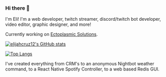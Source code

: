 
### Hi there 👋

I'm Eli! I'm a web developer, twitch streamer, discord/twitch bot developer, video editor, graphic designer, and more!

Currently working on [Ectoplasmic Solutions](https://ectoplasmic-solutions.com).

[![elijahcruz12's GitHub stats](https://github-readme-stats.vercel.app/api?username=elijahcruz12&theme=dark&count_private=true&show_icons=true)](https://github.com/anuraghazra/github-readme-stats)

[![Top Langs](https://github-readme-stats.vercel.app/api/top-langs/?username=elijahcruz12&theme=dark&layout=compact)](https://github.com/anuraghazra/github-readme-stats)

I've created everything from CRM's to an anonymous Nightbot weather command, to a React Native Spotify Controller, to a web based Redis GUI.

<!--
**elijahcruz12/elijahcruz12** is a ✨ _special_ ✨ repository because its `README.md` (this file) appears on your GitHub profile.

Here are some ideas to get you started:

- 🔭 I’m currently working on ...
- 🌱 I’m currently learning ...
- 👯 I’m looking to collaborate on ...
- 🤔 I’m looking for help with ...
- 💬 Ask me about ...
- 📫 How to reach me: ...
- 😄 Pronouns: ...
- ⚡ Fun fact: ...
-->
